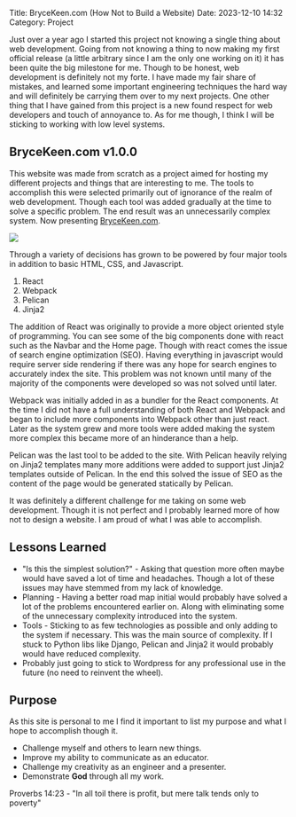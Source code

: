 Title: BryceKeen.com (How Not to Build a Website)
Date: 2023-12-10 14:32
Category: Project

Just over a year ago I started this project not knowing a single thing about web development. Going from not knowing a thing to now making my first official release (a little arbitrary since I am the only one working on it) it has been quite the big milestone for me. Though to be honest, web development is definitely not my forte. I have made my fair share of mistakes, and learned some important engineering techniques the hard way and will definitely be carrying them over to my next projects. One other thing that I have gained from this project is a new found respect for web developers and touch of annoyance to. As for me though, I think I will be sticking to working with low level systems.

## BryceKeen.com v1.0.0

This website was made from scratch as a project aimed for hosting my different projects and things that are interesting to me. The tools to accomplish this were selected primarily out of ignorance of the realm of web development. Though each tool was added gradually at the time to solve a specific problem. The end result was an unnecessarily complex system. Now presenting [BryceKeen.com](https://brycekeen.com).

<img class="center" src="{attach}/repo/assets/BryceKeenWebsite.png" style="max-width: 90%;" ></img>

Through a variety of decisions has grown to be powered by four major tools in addition to basic HTML, CSS, and Javascript.

1. React
2. Webpack
3. Pelican
4. Jinja2

The addition of React was originally to provide a more object oriented style of programming. You can see some of the big components done with react such as the Navbar and the Home page. Though with react comes the issue of search engine optimization (SEO). Having everything in javascript would require server side rendering if there was any hope for search engines to accurately index the site. This problem was not known until many of the majority of the components were developed so was not solved until later.

Webpack was initially added in as a bundler for the React components. At the time I did not have a full understanding of both React and Webpack and began to include more components into Webpack other than just react. Later as the system grew and more tools were added making the system more complex this became more of an hinderance than a help. 

Pelican was the last tool to be added to the site. With Pelican heavily relying on Jinja2 templates many more additions were added to support just Jinja2 templates outside of Pelican. In the end this solved the issue of SEO as the content of the page would be generated statically by Pelican.

It was definitely a different challenge for me taking on some web development. Though it is not perfect and I probably learned more of how not to design a website. I am proud of what I was able to accomplish.

## Lessons Learned

- "Is this the simplest solution?" - Asking that question more often maybe would have saved a lot of time and headaches. Though a lot of these issues may have stemmed from my lack of knowledge.
- Planning - Having a better road map initial would probably have solved a lot of the problems encountered earlier on. Along with eliminating some of the unnecessary complexity introduced into the system.
- Tools - Sticking to as few technologies as possible and only adding to the system if necessary. This was the main source of complexity. If I stuck to Python libs like Django, Pelican and Jinja2 it would probably would have reduced complexity.
- Probably just going to stick to Wordpress for any professional use in the future (no need to reinvent the wheel).

## Purpose

As this site is personal to me I find it important to list my purpose and what I hope to accomplish though it.

- Challenge myself and others to learn new things.
- Improve my ability to communicate as an educator.
- Challenge my creativity as an engineer and a presenter.
- Demonstrate **God** through all my work.

Proverbs 14:23 - "In all toil there is profit, but mere talk tends only to poverty"
